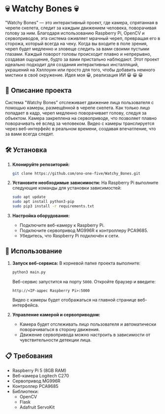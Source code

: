 
# 💀 Watchy Bones 💀

"Watchy Bones" — это интерактивный проект, где камера, спрятанная в черепе скелета, следит за каждым движением человека, поворачивая голову за ним. Благодаря использованию Raspberry Pi, OpenCV и сервоприводов, эта система оживляет мрачный череп, превращая его в сторожа, который всегда на чеку. 
Когда вы входите в поле зрения, череп будет медленно и зловеще следить за вами своими пустыми глазами. Каждый поворот головы происходит плавно и непрерывно, создавая ощущение, будто за вами пристально наблюдают.
Этот проект идеально подходит для создания интерактивных инсталляций, украшений на Хэллоуин или просто для того, чтобы добавить немного мистики в своё окружение.
Идея моя 😀, реализация ИИ 😀 😀 😀

## 📖 Описание проекта

Система "Watchy Bones" отслеживает движение лица пользователя с помощью камеры, размещённой в черепе скелета. Как только лицо попадает в кадр, череп медленно поворачивает голову, следуя за объектом. Камера закреплена на сервоприводе, что позволяет плавно поворачивать её вслед за человеком. Видео с камеры транслируется через веб-интерфейс в реальном времени, создавая впечатление, что за вами всегда следят.

## 🛠 Установка

1. **Клонируйте репозиторий:**
   ```bash
   git clone https://github.com/ono-one-five/Watchy_Bones.git
   ```

2. **Установите необходимые зависимости:**
   На Raspberry Pi выполните следующие команды для установки зависимостей:
   ```bash
   sudo apt update
   sudo apt install python3-pip
   sudo pip3 install -r requirements.txt
   ```

3. **Настройка оборудования:**
   - Подключите веб-камеру к Raspberry Pi.
   - Подключите сервопривод MG996R к контроллеру PCA9685.
   - Убедитесь, что Raspberry Pi подключён к сети.

## 🚀 Использование

1. **Запуск веб-сервиса:**
   В корневой папке проекта выполните:
   ```bash
   python3 main.py
   ```
   Веб-сервис запустится на порту `5000`. Откройте браузер и введите:
   ```
   http://<IP-адрес Raspberry Pi>:5000
   ```
   Видео с камеры будет отображаться на главной странице веб-интерфейса.

2. **Управление камерой и сервоприводом:**
   - Камера будет отслеживать лицо пользователя и автоматически поворачиваться в сторону движения.
   - Движение сервопривода можно настроить в зависимости от чувствительности детекции лица.

## 📋 Требования

- Raspberry Pi 5 (8GB RAM)
- Веб-камера Logitech C270
- Сервопривод MG996R
- Контроллер PCA9685
- Библиотеки:
  - OpenCV
  - Flask
  - Adafruit ServoKit
